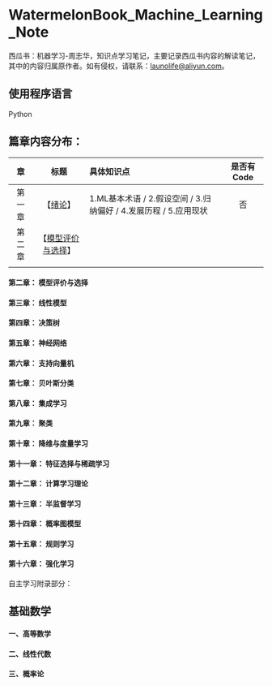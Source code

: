 # WatermelonBook_Machine_Learning_Note
西瓜书：机器学习-周志华，知识点学习笔记，主要记录西瓜书内容的解读笔记，其中的内容归属原作者。如有侵权，请联系：launolife@aliyun.com。

## 使用程序语言
Python

## 篇章内容分布：
|章|标题|具体知识点|是否有Code|
|:--:|:--:|:--|:--:|
|第一章|【[绪论](https://github.com/SolerHo/WatermelonBook_machine_learning_note/tree/master/notebook/%E7%AC%AC%E4%B8%80%E7%AB%A0)】|1.ML基本术语 / 2.假设空间 / 3.归纳偏好 / 4.发展历程 / 5.应用现状|否|
|第二章|【[模型评价与选择]()】|||
|||||||

#### 第二章：   模型评价与选择
#### 第三章：   线性模型
#### 第四章：   决策树
#### 第五章：   神经网络
#### 第六章：   支持向量机
#### 第七章：   贝叶斯分类
#### 第八章：   集成学习
#### 第九章：   聚类
#### 第十章：   降维与度量学习
#### 第十一章： 特征选择与稀疏学习
#### 第十二章： 计算学习理论
#### 第十三章： 半监督学习
#### 第十四章： 概率图模型
#### 第十五章： 规则学习
#### 第十六章： 强化学习

自主学习附录部分：
## 基础数学

#### 一、高等数学
#### 二、线性代数
#### 三、概率论
